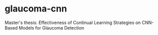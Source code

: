 # glaucoma-cnn
Master's thesis: Effectiveness of Continual Learning Strategies on CNN-Based Models for Glaucoma  Detection
